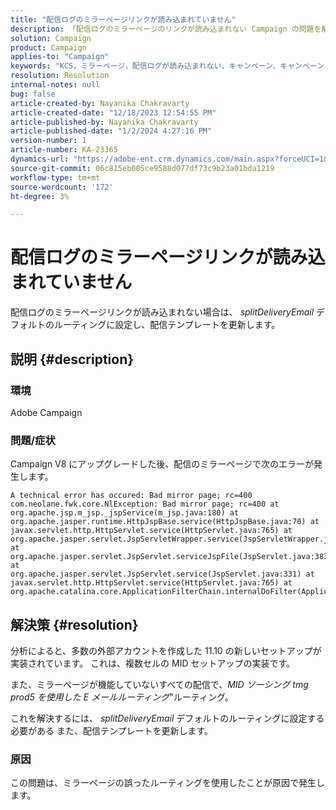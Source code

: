 ```yaml
---
title: "配信ログのミラーページリンクが読み込まれていません"
description: 「配信ログのミラーページのリンクが読み込まれない Campaign の問題を解決する方法を説明します。」
solution: Campaign
product: Campaign
applies-to: "Campaign"
keywords: "KCS，ミラーページ，配信ログが読み込まれない、キャンペーン、キャンペーン V8 へのアップグレード"
resolution: Resolution
internal-notes: null
bug: false
article-created-by: Nayanika Chakravarty
article-created-date: "12/18/2023 12:54:55 PM"
article-published-by: Nayanika Chakravarty
article-published-date: "1/2/2024 4:27:16 PM"
version-number: 1
article-number: KA-23365
dynamics-url: "https://adobe-ent.crm.dynamics.com/main.aspx?forceUCI=1&pagetype=entityrecord&etn=knowledgearticle&id=bbc7339f-a49d-ee11-be37-6045bd006079"
source-git-commit: 06c815eb005ce9588d077df73c9b23a01bda1219
workflow-type: tm+mt
source-wordcount: '172'
ht-degree: 3%

---
```


# 配信ログのミラーページリンクが読み込まれていません


配信ログのミラーページリンクが読み込まれない場合は、 *splitDeliveryEmail* デフォルトのルーティングに設定し、配信テンプレートを更新します。

## 説明 {#description}


### 環境

Adobe Campaign

### 問題/症状

Campaign V8 にアップグレードした後、配信のミラーページで次のエラーが発生します。


```
A technical error has occured: Bad mirror page; rc=400 
com.neolane.fwk.core.NlException: Bad mirror page; rc=400 at 
org.apache.jsp.m_jsp._jspService(m_jsp.java:180) at 
org.apache.jasper.runtime.HttpJspBase.service(HttpJspBase.java:70) at 
javax.servlet.http.HttpServlet.service(HttpServlet.java:765) at 
org.apache.jasper.servlet.JspServletWrapper.service(JspServletWrapper.java:465) at 
org.apache.jasper.servlet.JspServlet.serviceJspFile(JspServlet.java:383) at 
org.apache.jasper.servlet.JspServlet.service(JspServlet.java:331) at 
javax.servlet.http.HttpServlet.service(HttpServlet.java:765) at 
org.apache.catalina.core.ApplicationFilterChain.internalDoFilter(ApplicationFilterChain.java:231)
```



## 解決策 {#resolution}


分析によると、多数の外部アカウントを作成した 11.10 の新しいセットアップが実装されています。 これは、複数セルの MID セットアップの実装です。

また、ミラーページが機能していないすべての配信で、*MID ソーシング tmg prod5 を使用した E メールルーティング*&quot;ルーティング。

これを解決するには、 *splitDeliveryEmail* デフォルトのルーティングに設定する必要がある また、配信テンプレートを更新します。

### 原因

この問題は、ミラーページの誤ったルーティングを使用したことが原因で発生します。
